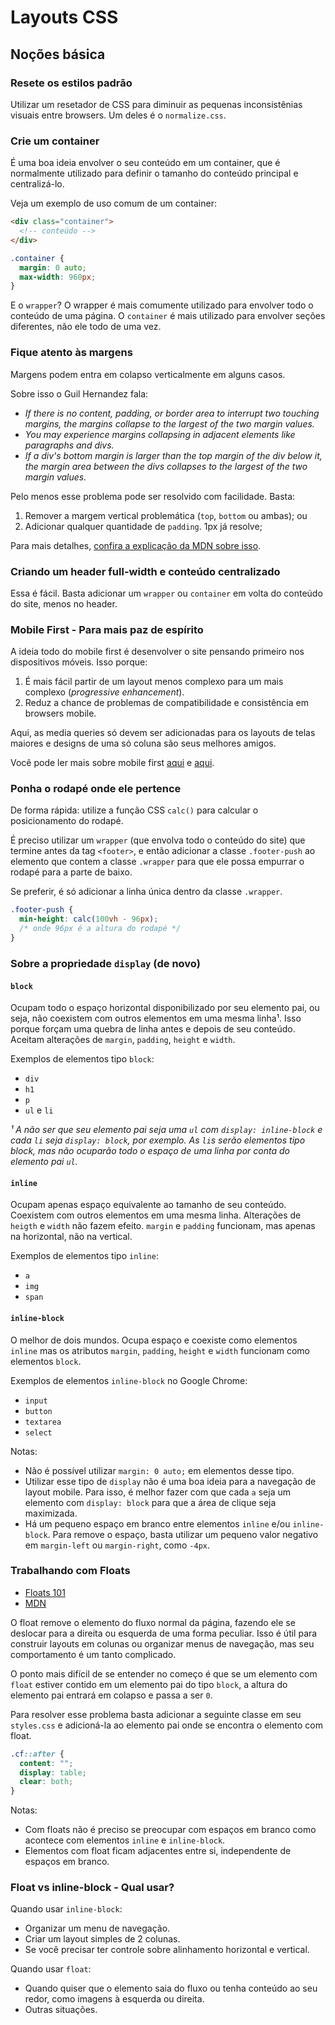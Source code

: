# Layouts CSS

## Noções básica

### Resete os estilos padrão
Utilizar um resetador de CSS para diminuir as pequenas inconsistênias visuais entre browsers. Um deles é o `normalize.css`.

### Crie um container
É uma boa ideia envolver o seu conteúdo em um container, que é normalmente utilizado para definir o tamanho do conteúdo principal e centralizá-lo.

Veja um exemplo de uso comum de um container:

```html
<div class="container">
  <!-- conteúdo -->
</div>
```
``` css
.container {
  margin: 0 auto;
  max-width: 960px;
}
```

E o `wrapper`? O wrapper é mais comumente utilizado para envolver todo o conteúdo de uma página. O `container` é mais utilizado para envolver seções diferentes, não ele todo de uma vez.

### Fique atento às margens
Margens podem entra em colapso verticalmente em alguns casos.

Sobre isso o Guil Hernandez fala:

- *If there is no content, padding, or border area to interrupt two touching margins, the margins collapse to the largest of the two margin values.*
- *You may experience margins collapsing in adjacent elements like paragraphs and divs.*
- *If a div's bottom margin is larger than the top margin of the div below it, the margin area between the divs collapses to the largest of the two margin values.*

Pelo menos esse problema pode ser resolvido com facilidade. Basta:
1. Remover a margem vertical problemática (`top`, `bottom` ou ambas); ou
2. Adicionar qualquer quantidade de `padding`. 1px já resolve;

Para mais detalhes, [confira a explicação da MDN sobre isso](https://developer.mozilla.org/en-US/docs/Web/CSS/CSS_Box_Model/Mastering_margin_collapsing).

### Criando um header full-width e conteúdo centralizado
Essa é fácil. Basta adicionar um `wrapper` ou `container` em volta do conteúdo do site, menos no header.

### Mobile First - Para mais paz de espírito
A ideia todo do mobile first é desenvolver o site pensando primeiro nos dispositivos móveis. Isso porque:

1. É mais fácil partir de um layout menos complexo para um mais complexo (*progressive enhancement*).
2. Reduz a chance de problemas de compatibilidade e consistência em browsers mobile.

Aqui, as media queries só devem ser adicionadas para os layouts de telas maiores e designs de uma só coluna são seus melhores amigos.

Você pode ler mais sobre mobile first [aqui](http://zurb.com/word/mobile-first) e [aqui](http://bradfrost.com/blog/web/mobile-first-responsive-web-design/).

### Ponha o rodapé onde ele pertence
De forma rápida: utilize a função CSS `calc()` para calcular o posicionamento do rodapé.

É preciso utilizar um `wrapper` (que envolva todo o conteúdo do site) que termine antes da tag  `<footer>`, e então adicionar a classe `.footer-push` ao elemento que contem a classe `.wrapper`  para que ele possa empurrar o rodapé para a parte de baixo.

Se preferir, é só adicionar a linha única dentro da classe `.wrapper`.

``` CSS
.footer-push {
  min-height: calc(100vh - 96px);
  /* onde 96px é a altura do rodapé */
}
```

### Sobre a propriedade `display` (de novo)

#### `block`
 Ocupam todo o espaço horizontal disponibilizado por seu elemento pai, ou seja, não coexistem com outros elementos em uma mesma linha¹. Isso porque forçam uma quebra de linha antes e depois de seu conteúdo. Aceitam alterações de `margin`, `padding`, `height` e `width`.

 Exemplos de elementos tipo `block`:
 - `div`
 - `h1`
 - `p`
 - `ul` e `li`

*¹ A não ser que seu elemento pai seja uma `ul` com `display: inline-block` e cada `li` seja `display: block`, por exemplo. As `li`s serão elementos tipo block, mas não ocuparão todo o espaço de uma linha por conta do elemento pai `ul`.*

#### `inline`
Ocupam apenas espaço equivalente ao tamanho de seu conteúdo. Coexistem com outros elementos em uma mesma linha. Alterações de `heigth` e `width` não fazem efeito. `margin` e `padding` funcionam, mas apenas na horizontal, não na vertical.

Exemplos de elementos tipo `inline`:
- `a`
- `img`
- `span`

#### `inline-block`
O melhor de dois mundos. Ocupa espaço e coexiste como elementos `inline` mas os atributos `margin`, `padding`, `height` e `width` funcionam como elementos `block`.

Exemplos de elementos `inline-block` no Google Chrome:
- `input`
- `button`
- `textarea`
- `select`

Notas:
- Não é possível utilizar `margin: 0 auto;` em elementos desse tipo.
- Utilizar esse tipo de `display` não é uma boa ideia para a navegação de layout mobile. Para isso, é melhor fazer com que cada `a` seja um elemento com `display: block` para que a área de clique seja maximizada.
- Há um pequeno espaço em branco entre elementos `inline` e/ou `inline-block`. Para remove o espaço, basta utilizar um pequeno valor negativo em `margin-left` ou `margin-right`, como `-4px`.

### Trabalhando com Floats
- [Floats 101](http://alistapart.com/article/css-floats-101)
- [MDN](https://developer.mozilla.org/en-US/docs/Web/CSS/float)

O float remove o elemento do fluxo normal da página, fazendo ele se deslocar para a direita ou esquerda de uma forma peculiar. Isso é útil para construir layouts em colunas ou organizar menus de navegação, mas seu comportamento é um tanto complicado.

O ponto mais difícil de se entender no começo é que se um elemento com `float` estiver contido em um elemento pai do tipo `block`, a altura do elemento pai entrará em colapso e passa a ser `0`.

Para resolver esse problema basta adicionar a seguinte classe em seu `styles.css` e adicioná-la ao elemento pai onde se encontra o elemento com float.

``` css
.cf::after {
  content: "";
  display: table;
  clear: both;
}
```

Notas:
- Com floats não é preciso se preocupar com espaços em branco como acontece com elementos `inline` e `inline-block`.
- Elementos com float ficam adjacentes entre si, independente de espaços em branco.

### Float vs inline-block - Qual usar?

Quando usar `inline-block`:
- Organizar um menu de navegação.
- Criar um layout simples de 2 colunas.
- Se você precisar ter controle sobre alinhamento horizontal e vertical.

Quando usar `float`:
- Quando quiser que o elemento saia do fluxo ou tenha conteúdo ao seu redor, como imagens à esquerda ou direita.
- Outras situações.
